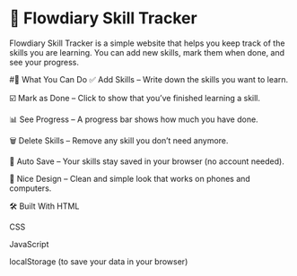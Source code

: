 # 📘 Flowdiary Skill Tracker
Flowdiary Skill Tracker is a simple website that helps you keep track of the skills you are learning. You can add new skills, mark them when done, and see your progress.

 #🌟 What You Can Do
✅ Add Skills – Write down the skills you want to learn.

☑️ Mark as Done – Click to show that you’ve finished learning a skill.

📊 See Progress – A progress bar shows how much you have done.

🗑️ Delete Skills – Remove any skill you don’t need anymore.

💾 Auto Save – Your skills stay saved in your browser (no account needed).

🎨 Nice Design – Clean and simple look that works on phones and computers.

🛠️ Built With
HTML

CSS

JavaScript

localStorage (to save your data in your browser)
